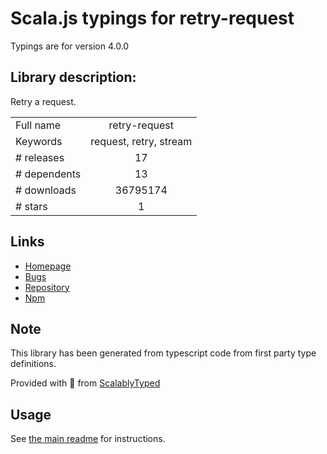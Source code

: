 
# Scala.js typings for retry-request

Typings are for version 4.0.0

## Library description:
Retry a request.

|                    |                 |
| ------------------ | :-------------: |
| Full name          | retry-request |
| Keywords           | request, retry, stream |
| # releases         | 17 |
| # dependents       | 13 |
| # downloads        | 36795174 |
| # stars            | 1 |

## Links
- [Homepage](https://github.com/stephenplusplus/retry-request#readme)
- [Bugs](https://github.com/stephenplusplus/retry-request/issues)
- [Repository](https://github.com/stephenplusplus/retry-request)
- [Npm](https://www.npmjs.com/package/retry-request)
    


## Note
This library has been generated from typescript code from first party type definitions.

Provided with :purple_heart: from [ScalablyTyped](https://github.com/oyvindberg/ScalablyTyped)

## Usage
See [the main readme](../../readme.md) for instructions.



